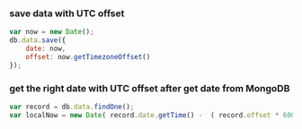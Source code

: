
### save data with UTC offset

```JavaScript
var now = new Date();
db.data.save({
    date: now,
    offset: now.getTimezoneOffset()
});
```

### get the right date with UTC offset after get date from MongoDB

```JavaScript
var record = db.data.findOne();
var localNow = new Date( record.date.getTime() -  ( record.offset * 60000 ) );
```

